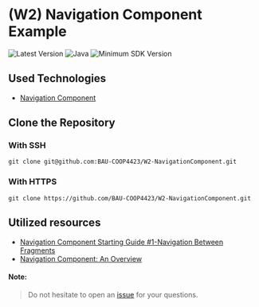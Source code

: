 # (W2) Navigation Component Example

![Latest Version](https://img.shields.io/badge/latestVersion-1.0-yellow) ![Java](https://img.shields.io/badge/language-java-blue) ![Minimum SDK Version](https://img.shields.io/badge/minSDK-21-orange)

## Used Technologies
- <a href="https://developer.android.com/guide/navigation/navigation-getting-started" target="_blank">Navigation Component</a>

## Clone the Repository

### With SSH
```
git clone git@github.com:BAU-COOP4423/W2-NavigationComponent.git
```

### With HTTPS
```
git clone https://github.com/BAU-COOP4423/W2-NavigationComponent.git
```

## Utilized resources
- <a href="https://medium.com/huawei-developers/navigation-component-starting-guide-1-navigation-between-fragments-24532aae5e8f" target="_blank">Navigation Component Starting Guide #1-Navigation Between Fragments</a>
- <a href="https://medium.com/androiddevelopers/navigation-component-an-overview-4697a208c2b5" target="_blank">Navigation Component: An Overview</a>


#### Note:
> Do not hesitate to open an <a href="https://github.com/BAU-COOP4423/W2-NavigationComponent/issues" target="_blank">issue</a> for your questions.

